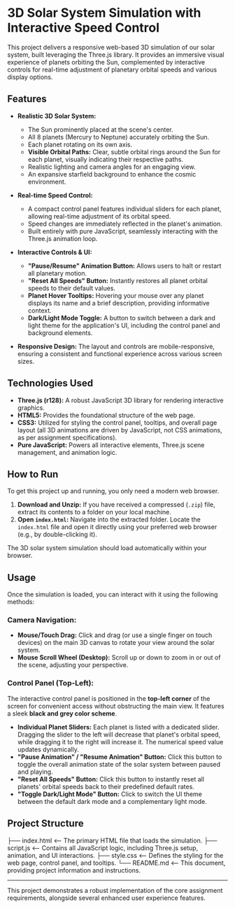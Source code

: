 # 3D Solar System Simulation with Interactive Speed Control

This project delivers a responsive web-based 3D simulation of our solar system, built leveraging the Three.js library. It provides an immersive visual experience of planets orbiting the Sun, complemented by interactive controls for real-time adjustment of planetary orbital speeds and various display options.

## Features

* **Realistic 3D Solar System:**
    * The Sun prominently placed at the scene's center.
    * All 8 planets (Mercury to Neptune) accurately orbiting the Sun.
    * Each planet rotating on its own axis.
    * **Visible Orbital Paths:** Clear, subtle orbital rings around the Sun for each planet, visually indicating their respective paths.
    * Realistic lighting and camera angles for an engaging view.
    * An expansive starfield background to enhance the cosmic environment.

* **Real-time Speed Control:**
    * A compact control panel features individual sliders for each planet, allowing real-time adjustment of its orbital speed.
    * Speed changes are immediately reflected in the planet's animation.
    * Built entirely with pure JavaScript, seamlessly interacting with the Three.js animation loop.

* **Interactive Controls & UI:**
    * **"Pause/Resume" Animation Button:** Allows users to halt or restart all planetary motion.
    * **"Reset All Speeds" Button:** Instantly restores all planet orbital speeds to their default values.
    * **Planet Hover Tooltips:** Hovering your mouse over any planet displays its name and a brief description, providing informative context.
    * **Dark/Light Mode Toggle:** A button to switch between a dark and light theme for the application's UI, including the control panel and background elements.

* **Responsive Design:** The layout and controls are mobile-responsive, ensuring a consistent and functional experience across various screen sizes.

## Technologies Used

* **Three.js (r128):** A robust JavaScript 3D library for rendering interactive graphics.
* **HTML5:** Provides the foundational structure of the web page.
* **CSS3:** Utilized for styling the control panel, tooltips, and overall page layout (all 3D animations are driven by JavaScript, not CSS animations, as per assignment specifications).
* **Pure JavaScript:** Powers all interactive elements, Three.js scene management, and animation logic.

## How to Run

To get this project up and running, you only need a modern web browser.

1.  **Download and Unzip:** If you have received a compressed (`.zip`) file, extract its contents to a folder on your local machine.
2.  **Open `index.html`:** Navigate into the extracted folder. Locate the `index.html` file and open it directly using your preferred web browser (e.g., by double-clicking it).

The 3D solar system simulation should load automatically within your browser.

## Usage

Once the simulation is loaded, you can interact with it using the following methods:

### Camera Navigation:
* **Mouse/Touch Drag:** Click and drag (or use a single finger on touch devices) on the main 3D canvas to rotate your view around the solar system.
* **Mouse Scroll Wheel (Desktop):** Scroll up or down to zoom in or out of the scene, adjusting your perspective.

### Control Panel (Top-Left):
The interactive control panel is positioned in the **top-left corner** of the screen for convenient access without obstructing the main view. It features a sleek **black and grey color scheme**.
* **Individual Planet Sliders:** Each planet is listed with a dedicated slider. Dragging the slider to the left will decrease that planet's orbital speed, while dragging it to the right will increase it. The numerical speed value updates dynamically.
* **"Pause Animation" / "Resume Animation" Button:** Click this button to toggle the overall animation state of the solar system between paused and playing.
* **"Reset All Speeds" Button:** Click this button to instantly reset all planets' orbital speeds back to their predefined default rates.
* **"Toggle Dark/Light Mode" Button:** Click to switch the UI theme between the default dark mode and a complementary light mode.

## Project Structure

├── index.html             <-- The primary HTML file that loads the simulation.
├── script.js              <-- Contains all JavaScript logic, including Three.js setup, animation, and UI interactions.
├── style.css              <-- Defines the styling for the web page, control panel, and tooltips.
└── README.md              <-- This document, providing project information and instructions.


---
This project demonstrates a robust implementation of the core assignment requirements, alongside several enhanced user experience features.
